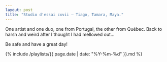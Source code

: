```yaml
---
layout: post
title: "Studio d'essai cxvii – Tiago, Tamara, Maya."
---
```


One artist and one duo, one from Portugal, the other from Québec. Back to harsh and weird after I thought I had mellowed out...

Be safe and have a great day!

{% include /playlists/{{ page.date | date: "%Y-%m-%d" }}.md %}